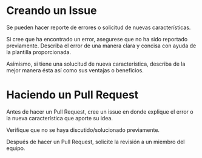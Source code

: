 # Creando un Issue
Se pueden hacer reporte de errores o solicitud de nuevas características.

Si cree que ha encontrado un error, asegurese que no ha sido reportado previamente.
Describa el error de una manera clara y concisa con ayuda de la plantilla proporcionada.

Asímismo, si tiene una solucitud de nueva característica, describa de la mejor manera ésta así como sus ventajas o beneficios.

# Haciendo un Pull Request
Antes de hacer un Pull Request, cree un issue en donde explique el error o la nueva característica que aporte su idea.

Verifique que no se haya discutido/solucionado previamente.

Después de hacer un Pull Request, solicite la revisión a un miembro del equipo.
